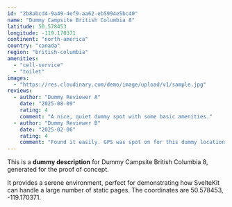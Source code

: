 ```yaml
---
id: "2b8abcd4-9a49-4ef9-aa62-eb5994e5bc40"
name: "Dummy Campsite British Columbia 8"
latitude: 50.578453
longitude: -119.170371
continent: "north-america"
country: "canada"
region: "british-columbia"
amenities:
  - "cell-service"
  - "toilet"
images:
  - "https://res.cloudinary.com/demo/image/upload/v1/sample.jpg"
reviews:
  - author: "Dummy Reviewer A"
    date: "2025-08-09"
    rating: 4
    comment: "A nice, quiet dummy spot with some basic amenities."
  - author: "Dummy Reviewer B"
    date: "2025-02-06"
    rating: 4
    comment: "Found it easily. GPS was spot on for this dummy location."
---
```


This is a **dummy description** for Dummy Campsite British Columbia 8, generated for the proof of concept.

It provides a serene environment, perfect for demonstrating how SvelteKit can handle a large number of static pages. The coordinates are 50.578453, -119.170371.
